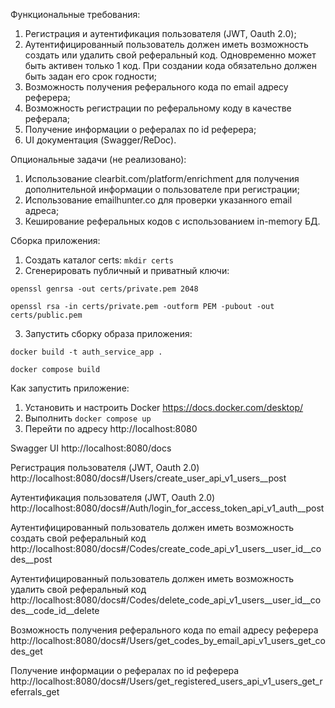 Функциональные требования:
1. Регистрация и аутентификация пользователя (JWT, Oauth 2.0);
2. Аутентифицированный пользователь должен иметь возможность создать или удалить свой реферальный код. Одновременно может быть активен только 1 код. При создании кода обязательно должен быть задан его срок годности;
3. Возможность получения реферального кода по email адресу реферера;
4. Возможность регистрации по реферальному коду в качестве реферала;
5. Получение информации о рефералах по id реферера;
6. UI документация (Swagger/ReDoc).

Опциональные задачи (не реализовано):
1. Использование clearbit.com/platform/enrichment для получения дополнительной информации о пользователе при регистрации;
2. Использование emailhunter.co для проверки указанного email адреса;
3. Кеширование реферальных кодов с использованием in-memory БД.

Сборка приложения:
1. Создать каталог certs:
`mkdir certs`
2. Сгенерировать публичный и приватный ключи:

`openssl genrsa -out certs/private.pem 2048`

`openssl rsa -in certs/private.pem -outform PEM -pubout -out certs/public.pem`

3. Запустить сборку образа приложения:

`docker build -t auth_service_app .`

`docker compose build`

Как запустить приложение:
1. Установить и настроить Docker https://docs.docker.com/desktop/
2. Выполнить `docker compose up`
3. Перейти по адресу http://localhost:8080


Swagger UI http://localhost:8080/docs

Регистрация пользователя (JWT, Oauth 2.0)
http://localhost:8080/docs#/Users/create_user_api_v1_users__post

Аутентификация пользователя (JWT, Oauth 2.0)
http://localhost:8080/docs#/Auth/login_for_access_token_api_v1_auth__post

Аутентифицированный пользователь должен иметь возможность создать свой реферальный код
http://localhost:8080/docs#/Codes/create_code_api_v1_users__user_id__codes__post

Аутентифицированный пользователь должен иметь возможность удалить свой реферальный код
http://localhost:8080/docs#/Codes/delete_code_api_v1_users__user_id__codes__code_id__delete

Возможность получения реферального кода по email адресу реферера
http://localhost:8080/docs#/Users/get_codes_by_email_api_v1_users_get_codes_get

Получение информации о рефералах по id реферера
http://localhost:8080/docs#/Users/get_registered_users_api_v1_users_get_referrals_get